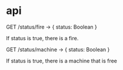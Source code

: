 # api

GET /status/fire -> { status: Boolean }

If status is true, there is a fire.

GET /status/machine -> { status: Boolean }

If status is true, there is a machine that is free
